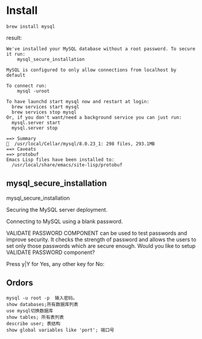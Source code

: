 # Install 

`brew install mysql`



result:

```
We've installed your MySQL database without a root password. To secure it run:
    mysql_secure_installation

MySQL is configured to only allow connections from localhost by default

To connect run:
    mysql -uroot

To have launchd start mysql now and restart at login:
  brew services start mysql
  brew services stop mysql
Or, if you don't want/need a background service you can just run:
  mysql.server start
  mysql.server stop
```

```
==> Summary
🍺  /usr/local/Cellar/mysql/8.0.23_1: 298 files, 293.1MB
==> Caveats
==> protobuf
Emacs Lisp files have been installed to:
  /usr/local/share/emacs/site-lisp/protobuf
```

## mysql_secure_installation
mysql_secure_installation

Securing the MySQL server deployment.

Connecting to MySQL using a blank password.

VALIDATE PASSWORD COMPONENT can be used to test passwords
and improve security. It checks the strength of password
and allows the users to set only those passwords which are
secure enough. Would you like to setup VALIDATE PASSWORD component?

Press y|Y for Yes, any other key for No:

## Ordors

```
mysql -u root -p  输入密码。
show databases;所有数据库列表
use mysql切换数据库
show tables; 所有表列表
describe user; 表结构 
show global variables like 'port'; 端口号
```